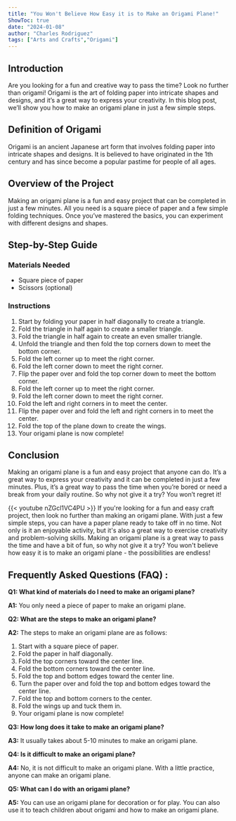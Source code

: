 ```yaml
---
title: "You Won't Believe How Easy it is to Make an Origami Plane!"
ShowToc: true 
date: "2024-01-08"
author: "Charles Rodriguez" 
tags: ["Arts and Crafts","Origami"]
---
```

## Introduction 
Are you looking for a fun and creative way to pass the time? Look no further than origami! Origami is the art of folding paper into intricate shapes and designs, and it’s a great way to express your creativity. In this blog post, we’ll show you how to make an origami plane in just a few simple steps.

## Definition of Origami
Origami is an ancient Japanese art form that involves folding paper into intricate shapes and designs. It is believed to have originated in the 1th century and has since become a popular pastime for people of all ages.

## Overview of the Project
Making an origami plane is a fun and easy project that can be completed in just a few minutes. All you need is a square piece of paper and a few simple folding techniques. Once you’ve mastered the basics, you can experiment with different designs and shapes.

## Step-by-Step Guide
### Materials Needed
- Square piece of paper
- Scissors (optional)

### Instructions
1. Start by folding your paper in half diagonally to create a triangle.
2. Fold the triangle in half again to create a smaller triangle.
3. Fold the triangle in half again to create an even smaller triangle.
4. Unfold the triangle and then fold the top corners down to meet the bottom corner.
5. Fold the left corner up to meet the right corner.
6. Fold the left corner down to meet the right corner.
7. Flip the paper over and fold the top corner down to meet the bottom corner.
8. Fold the left corner up to meet the right corner.
9. Fold the left corner down to meet the right corner.
10. Fold the left and right corners in to meet the center.
11. Flip the paper over and fold the left and right corners in to meet the center.
12. Fold the top of the plane down to create the wings.
13. Your origami plane is now complete!

## Conclusion
Making an origami plane is a fun and easy project that anyone can do. It’s a great way to express your creativity and it can be completed in just a few minutes. Plus, it’s a great way to pass the time when you’re bored or need a break from your daily routine. So why not give it a try? You won’t regret it!

{{< youtube nZGcl1VC4PU >}} 
If you're looking for a fun and easy craft project, then look no further than making an origami plane. With just a few simple steps, you can have a paper plane ready to take off in no time. Not only is it an enjoyable activity, but it's also a great way to exercise creativity and problem-solving skills. Making an origami plane is a great way to pass the time and have a bit of fun, so why not give it a try? You won't believe how easy it is to make an origami plane - the possibilities are endless!

## Frequently Asked Questions (FAQ) :
**Q1: What kind of materials do I need to make an origami plane?**

**A1:** You only need a piece of paper to make an origami plane. 

**Q2: What are the steps to make an origami plane?**

**A2:** The steps to make an origami plane are as follows: 

1. Start with a square piece of paper. 
2. Fold the paper in half diagonally. 
3. Fold the top corners toward the center line. 
4. Fold the bottom corners toward the center line. 
5. Fold the top and bottom edges toward the center line. 
6. Turn the paper over and fold the top and bottom edges toward the center line. 
7. Fold the top and bottom corners to the center. 
8. Fold the wings up and tuck them in. 
9. Your origami plane is now complete! 

**Q3: How long does it take to make an origami plane?**

**A3:** It usually takes about 5-10 minutes to make an origami plane. 

**Q4: Is it difficult to make an origami plane?**

**A4:** No, it is not difficult to make an origami plane. With a little practice, anyone can make an origami plane. 

**Q5: What can I do with an origami plane?**

**A5:** You can use an origami plane for decoration or for play. You can also use it to teach children about origami and how to make an origami plane.





